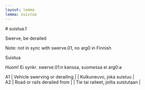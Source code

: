 ```yaml
---
layout: lemma
lemma: suistua
---
```


<div class="sense">
# <span class="sensename">suistua.1</span>

<span class="description">Swerve, be derailed</span>

Note: not in sync with swerve.01, no arg0 in Finnish

<span class="description">Suistua</span>

Huom! Ei synkr. swerve.01:n kanssa, suomessa ei arg0:a

A1 | Vehicle swerving or derailing |   | Kulkuneuvo, joka suistuu |  
A2 | Road or rails derailed from |   | Tie tai raiteet, joilta suistutaan |  

</div>

